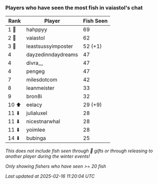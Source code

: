 ### Players who have seen the most fish in vaiastol's chat
| Rank | Player | Fish Seen |
|------|--------|-----------|
| 1 🥇  | hahppyy  | 69 |
| 2 🥈  | vaiastol  | 62 |
| 3 🥉  | leastsussyimposter  | 52 (+1) |
| 4  | dayzedinndaydreams  | 47 |
| 4  | divra__  | 47 |
| 4  | pengeg  | 47 |
| 7  | milesdotcom  | 42 |
| 8  | leanmeister  | 33 |
| 9  | bron8i  | 32 |
| 10 ⬆ | eelacy  | 29 (+9) |
| 11 ⬇ | julialuxel  | 28 |
| 11 ⬇ | nicestnarwhal  | 28 |
| 11 ⬇ | yoimlee  | 28 |
| 14 ⬇ | bubinga  | 25 |

_This does not include fish seen through 🎁 gifts or through releasing to another player during the winter events!_

_Only showing fishers who have seen >= 20 fish_

_Last updated at 2025-02-16 11:20:04 UTC_